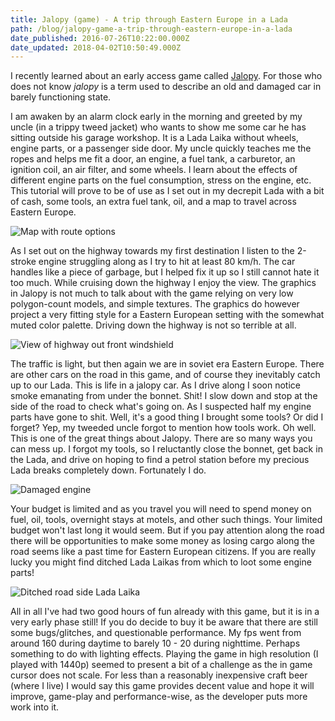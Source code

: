 ```yaml
---
title: Jalopy (game) - A trip through Eastern Europe in a Lada
path: /blog/jalopy-game-a-trip-through-eastern-europe-in-a-lada
date_published: 2016-07-26T10:22:00.000Z
date_updated: 2018-04-02T10:50:49.000Z
---
```


I recently learned about an early access game called [Jalopy](http://store.steampowered.com/app/446020/). For those who does not know *jalopy* is a term used to describe an old and damaged car in barely functioning state.

I am awaken by an alarm clock early in the morning and greeted by my uncle (in a trippy tweed jacket) who wants to show me some car he has sitting outside his garage workshop. It is a Lada Laika without wheels, engine parts, or a passenger side door. My uncle quickly teaches me the ropes and helps me fit a door, an engine, a fuel tank, a carburetor, an ignition coil, an air filter, and some wheels. I learn about the effects of different engine parts on the fuel consumption, stress on the engine, etc. This tutorial will prove to be of use as I set out in my decrepit Lada with a bit of cash, some tools, an extra fuel tank, oil, and a map to travel across Eastern Europe.

![Map with route options](/content/images/2016/07/20160724225210_1.jpg)

As I set out on the highway towards my first destination I listen to the 2-stroke engine struggling along as I try to hit at least 80 km/h. The car handles like a piece of garbage, but I helped fix it up so I still cannot hate it too much. While cruising down the highway I enjoy the view. The graphics in Jalopy is not much to talk about with the game relying on very low polygon-count models, and simple textures. The graphics do however project a very fitting style for a Eastern European setting with the somewhat muted color palette. Driving down the highway is not so terrible at all.

![View of highway out front windshield](/content/images/2016/07/20160726113306_1.jpg)

The traffic is light, but then again we are in soviet era Eastern Europe. There are other cars on the road in this game, and of course they inevitably catch up to our Lada. This is life in a jalopy car. As I drive along I soon notice smoke emanating from under the bonnet. Shit! I slow down and stop at the side of the road to check what's going on. As I suspected half my engine parts have gone to shit. Well, it's a good thing I brought some tools? Or did I forget? Yep, my tweeded uncle forgot to mention how tools work. Oh well. This is one of the great things about Jalopy. There are so many ways you can mess up. I forgot my tools, so I reluctantly close the bonnet, get back in the Lada, and drive on hoping to find a petrol station before my precious Lada breaks completely down. Fortunately I do.

![Damaged engine](/content/images/2016/07/20160724230048_1.jpg)

Your budget is limited and as you travel you will need to spend money on fuel, oil, tools, overnight stays at motels, and other such things. Your limited budget won't last long it would seem. But if you pay attention along the road there will be opportunities to make some money as losing cargo along the road seems like a past time for Eastern European citizens. If you are really lucky you might find ditched Lada Laikas from which to loot some engine parts!

![Ditched road side Lada Laika](/content/images/2016/07/20160726113740_1.jpg)

All in all I've had two good hours of fun already with this game, but it is in a very early phase still! If you do decide to buy it be aware that there are still some bugs/glitches, and questionable performance. My fps went from around 160 during daytime to barely 10 - 20 during nighttime. Perhaps something to do with lighting effects. Playing the game in high resolution (I played with 1440p) seemed to present a bit of a challenge as the in game cursor does not scale. For less than a reasonably inexpensive craft beer (where I live) I would say this game provides decent value and hope it will improve, game-play and performance-wise, as the developer puts more work into it.
